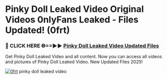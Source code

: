 # Pinky Doll Leaked Video Original Videos 0nlyFans Leaked - Files Updated! (0frt)

<h3>🔴 CLICK HERE 🌐==►► <a href="https://tinyurl.com/2wckxsce" rel="nofollow">Pinky Doll Leaked Video Updated Files</a></h3>

Get Pinky Doll Leaked Video and all content. Now you can access all videos and pictures of Pinky Doll Leaked Video. New Updated Files 2025!

[![0frt](https://i.imgur.com/AFduVYN.gif)](https://tinyurl.com/2wckxsce)
pinky doll leaked video